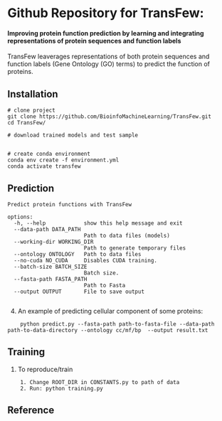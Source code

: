 # Github Repository for TransFew:  
#### Improving protein function prediction by learning and integrating representations of protein sequences and function labels

TransFew leaverages representations of both protein sequences and
function labels (Gene Ontology (GO) terms) to predict the function of proteins. 



## Installation
```
# clone project
git clone https://github.com/BioinfoMachineLearning/TransFew.git
cd TransFew/

# download trained models and test sample


# create conda environment
conda env create -f environment.yml
conda activate transfew
```


## Prediction
```
Predict protein functions with TransFew

options:
  -h, --help            show this help message and exit
  --data-path DATA_PATH
                        Path to data files (models)
  --working-dir WORKING_DIR
                        Path to generate temporary files
  --ontology ONTOLOGY   Path to data files
  --no-cuda NO_CUDA     Disables CUDA training.
  --batch-size BATCH_SIZE
                        Batch size.
  --fasta-path FASTA_PATH
                        Path to Fasta
  --output OUTPUT       File to save output
  
```

4. An example of predicting cellular component of some proteins: 
```
    python predict.py --fasta-path path-to-fasta-file --data-path path-to-data-directory --ontology cc/mf/bp  --output result.txt
```


## Training
1. To reproduce/train
```
    1. Change ROOT_DIR in CONSTANTS.py to path of data
    2. Run: python training.py
```



## Reference
```


```


